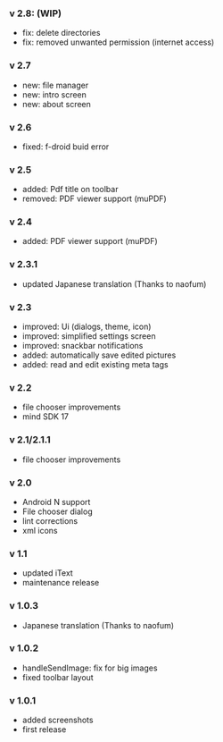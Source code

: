 ### v 2.8: (WIP)
- fix: delete directories
- fix: removed unwanted permission (internet access)

### v 2.7
- new: file manager
- new: intro screen
- new: about screen

### v 2.6
- fixed: f-droid buid error

### v 2.5
- added: Pdf title on toolbar
- removed: PDF viewer support (muPDF)

### v 2.4
- added: PDF viewer support (muPDF)

### v 2.3.1
- updated Japanese translation (Thanks to naofum)

### v 2.3
- improved: Ui (dialogs, theme, icon)
- improved: simplified settings screen
- improved: snackbar notifications
- added: automatically save edited pictures
- added: read and edit existing meta tags

### v 2.2
- file chooser improvements
- mind SDK 17

### v 2.1/2.1.1
- file chooser improvements

### v 2.0
- Android N support
- File chooser dialog
- lint corrections
- xml icons

### v 1.1
- updated iText
- maintenance release

### v 1.0.3
- Japanese translation (Thanks to naofum)


### v 1.0.2
- handleSendImage: fix for big images
- fixed toolbar layout


### v 1.0.1
- added screenshots
- first release